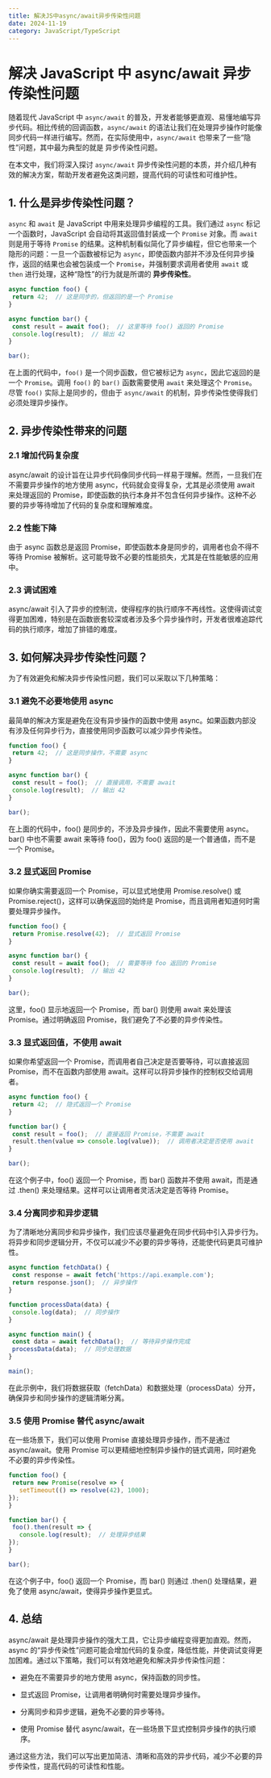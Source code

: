 ```yaml
---
title: 解决JS中async/await异步传染性问题
date: 2024-11-19
category: JavaScript/TypeScript
---
```


# 解决 JavaScript 中 async/await 异步传染性问题

随着现代 JavaScript 中 `async/await` 的普及，开发者能够更直观、易懂地编写异步代码。相比传统的回调函数，`async/await` 的语法让我们在处理异步操作时能像同步代码一样进行编写。然而，在实际使用中，`async/await` 也带来了一些“隐性”问题，其中最为典型的就是 异步传染性问题。

在本文中，我们将深入探讨 `async/await` 异步传染性问题的本质，并介绍几种有效的解决方案，帮助开发者避免这类问题，提高代码的可读性和可维护性。

## 1. 什么是异步传染性问题？

`async` 和 `await` 是 JavaScript 中用来处理异步编程的工具。我们通过 `async` 标记一个函数时，JavaScript 会自动将其返回值封装成一个 `Promise` 对象。而 `await` 则是用于等待 `Promise` 的结果。这种机制看似简化了异步编程，但它也带来一个隐形的问题：一旦一个函数被标记为 `async`，即使函数内部并不涉及任何异步操作，返回的结果也会被包装成一个 `Promise`，并强制要求调用者使用 `await` 或 `then` 进行处理，这种“隐性”的行为就是所谓的 **异步传染性**。

```javascript
async function foo() {
 return 42;  // 这是同步的，但返回的是一个 Promise
}

async function bar() {
 const result = await foo();  // 这里等待 foo() 返回的 Promise
 console.log(result);  // 输出 42
}

bar();
```

在上面的代码中，`foo()` 是一个同步函数，但它被标记为 `async`，因此它返回的是一个 `Promise`。调用 `foo()` 的 `bar()` 函数需要使用 `await` 来处理这个 `Promise`。尽管 `foo()` 实际上是同步的，但由于 `async/await` 的机制，异步传染性使得我们必须处理异步操作。

## 2. 异步传染性带来的问题

### 2.1 增加代码复杂度

async/await 的设计旨在让异步代码像同步代码一样易于理解。然而，一旦我们在不需要异步操作的地方使用 async，代码就会变得复杂，尤其是必须使用 await 来处理返回的 Promise，即使函数的执行本身并不包含任何异步操作。这种不必要的异步等待增加了代码的复杂度和理解难度。

### 2.2 性能下降

由于 async 函数总是返回 Promise，即使函数本身是同步的，调用者也会不得不等待 Promise 被解析。这可能导致不必要的性能损失，尤其是在性能敏感的应用中。

### 2.3 调试困难

async/await 引入了异步的控制流，使得程序的执行顺序不再线性。这使得调试变得更加困难，特别是在函数嵌套较深或者涉及多个异步操作时，开发者很难追踪代码的执行顺序，增加了排错的难度。

## 3. 如何解决异步传染性问题？

为了有效避免和解决异步传染性问题，我们可以采取以下几种策略：

### 3.1 避免不必要地使用 async

最简单的解决方案是避免在没有异步操作的函数中使用 async。如果函数内部没有涉及任何异步行为，直接使用同步函数可以减少异步传染性。

```javascript
function foo() {
 return 42;  // 这是同步操作，不需要 async
}

async function bar() {
 const result = foo();  // 直接调用，不需要 await
 console.log(result);  // 输出 42
}

bar();
```

在上面的代码中，foo() 是同步的，不涉及异步操作，因此不需要使用 async。bar() 中也不需要 await 来等待 foo()，因为 foo() 返回的是一个普通值，而不是一个 Promise。

### 3.2 显式返回 Promise

如果你确实需要返回一个 Promise，可以显式地使用 Promise.resolve() 或 Promise.reject()，这样可以确保返回的始终是 Promise，而且调用者知道何时需要处理异步操作。

```javascript
function foo() {
 return Promise.resolve(42);  // 显式返回 Promise
}

async function bar() {
 const result = await foo();  // 需要等待 foo 返回的 Promise
 console.log(result);  // 输出 42
}

bar();
```

这里，foo() 显示地返回一个 Promise，而 bar() 则使用 await 来处理该 Promise。通过明确返回 Promise，我们避免了不必要的异步传染性。

### 3.3 显式返回值，不使用 await

如果你希望返回一个 Promise，而调用者自己决定是否要等待，可以直接返回 Promise，而不在函数内部使用 await。这样可以将异步操作的控制权交给调用者。

```javascript
async function foo() {
 return 42;  // 隐式返回一个 Promise
}

function bar() {
 const result = foo();  // 直接返回 Promise，不需要 await
 result.then(value => console.log(value));  // 调用者决定是否使用 await
}

bar();
```

在这个例子中，foo() 返回一个 Promise，而 bar() 函数并不使用 await，而是通过 .then() 来处理结果。这样可以让调用者灵活决定是否等待 Promise。

### 3.4 分离同步和异步逻辑

为了清晰地分离同步和异步操作，我们应该尽量避免在同步代码中引入异步行为。将异步和同步逻辑分开，不仅可以减少不必要的异步等待，还能使代码更具可维护性。

```javascript
async function fetchData() {
 const response = await fetch('https://api.example.com');
 return response.json();  // 异步操作
}

function processData(data) {
 console.log(data);  // 同步操作
}

async function main() {
 const data = await fetchData();  // 等待异步操作完成
 processData(data);  // 同步处理数据
}

main();
```

在此示例中，我们将数据获取（fetchData）和数据处理（processData）分开，确保异步和同步操作的逻辑清晰分离。

### 3.5 使用 Promise 替代 async/await

在一些场景下，我们可以使用 Promise 直接处理异步操作，而不是通过 async/await。使用 Promise 可以更精细地控制异步操作的链式调用，同时避免不必要的异步传染性。

```javascript
function foo() {
 return new Promise(resolve => {
   setTimeout(() => resolve(42), 1000);
});
}

function bar() {
 foo().then(result => {
   console.log(result);  // 处理异步结果
});
}

bar();
```

在这个例子中，foo() 返回一个 Promise，而 bar() 则通过 .then() 处理结果，避免了使用 async/await，使得异步操作更显式。

## 4. 总结

async/await 是处理异步操作的强大工具，它让异步编程变得更加直观。然而，async 的“异步传染性”问题可能会增加代码的复杂度，降低性能，并使调试变得更加困难。通过以下策略，我们可以有效地避免和解决异步传染性问题：

- 避免在不需要异步的地方使用 async，保持函数的同步性。

- 显式返回 Promise，让调用者明确何时需要处理异步操作。

- 分离同步和异步逻辑，避免不必要的异步等待。

- 使用 Promise 替代 async/await，在一些场景下显式控制异步操作的执行顺序。

通过这些方法，我们可以写出更加简洁、清晰和高效的异步代码，减少不必要的异步传染性，提高代码的可读性和性能。

